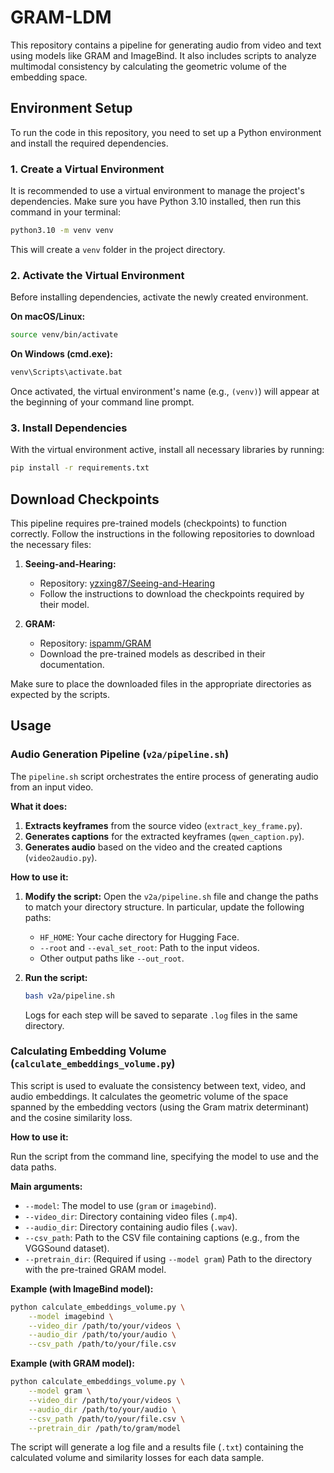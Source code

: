 # GRAM-LDM

This repository contains a pipeline for generating audio from video and text using models like GRAM and ImageBind. It also includes scripts to analyze multimodal consistency by calculating the geometric volume of the embedding space.

## Environment Setup

To run the code in this repository, you need to set up a Python environment and install the required dependencies.

### 1. Create a Virtual Environment

It is recommended to use a virtual environment to manage the project's dependencies. Make sure you have Python 3.10 installed, then run this command in your terminal:

```bash
python3.10 -m venv venv
```

This will create a `venv` folder in the project directory.

### 2. Activate the Virtual Environment

Before installing dependencies, activate the newly created environment.

**On macOS/Linux:**
```bash
source venv/bin/activate
```

**On Windows (cmd.exe):**
```bash
venv\Scripts\activate.bat
```

Once activated, the virtual environment's name (e.g., `(venv)`) will appear at the beginning of your command line prompt.

### 3. Install Dependencies

With the virtual environment active, install all necessary libraries by running:

```bash
pip install -r requirements.txt
```

## Download Checkpoints

This pipeline requires pre-trained models (checkpoints) to function correctly. Follow the instructions in the following repositories to download the necessary files:

1.  **Seeing-and-Hearing:**
    *   Repository: [yzxing87/Seeing-and-Hearing](https://github.com/yzxing87/Seeing-and-Hearing)
    *   Follow the instructions to download the checkpoints required by their model.

2.  **GRAM:**
    *   Repository: [ispamm/GRAM](https://github.com/ispamm/GRAM)
    *   Download the pre-trained models as described in their documentation.

Make sure to place the downloaded files in the appropriate directories as expected by the scripts.

## Usage

### Audio Generation Pipeline (`v2a/pipeline.sh`)

The `pipeline.sh` script orchestrates the entire process of generating audio from an input video.

**What it does:**
1.  **Extracts keyframes** from the source video (`extract_key_frame.py`).
2.  **Generates captions** for the extracted keyframes (`qwen_caption.py`).
3.  **Generates audio** based on the video and the created captions (`video2audio.py`).

**How to use it:**

1.  **Modify the script:** Open the `v2a/pipeline.sh` file and change the paths to match your directory structure. In particular, update the following paths:
    *   `HF_HOME`: Your cache directory for Hugging Face.
    *   `--root` and `--eval_set_root`: Path to the input videos.
    *   Other output paths like `--out_root`.

2.  **Run the script:**
    ```bash
    bash v2a/pipeline.sh
    ```
    Logs for each step will be saved to separate `.log` files in the same directory.

### Calculating Embedding Volume (`calculate_embeddings_volume.py`)

This script is used to evaluate the consistency between text, video, and audio embeddings. It calculates the geometric volume of the space spanned by the embedding vectors (using the Gram matrix determinant) and the cosine similarity loss.

**How to use it:**

Run the script from the command line, specifying the model to use and the data paths.

**Main arguments:**
*   `--model`: The model to use (`gram` or `imagebind`).
*   `--video_dir`: Directory containing video files (`.mp4`).
*   `--audio_dir`: Directory containing audio files (`.wav`).
*   `--csv_path`: Path to the CSV file containing captions (e.g., from the VGGSound dataset).
*   `--pretrain_dir`: (Required if using `--model gram`) Path to the directory with the pre-trained GRAM model.

**Example (with ImageBind model):**
```bash
python calculate_embeddings_volume.py \
    --model imagebind \
    --video_dir /path/to/your/videos \
    --audio_dir /path/to/your/audio \
    --csv_path /path/to/your/file.csv
```

**Example (with GRAM model):**
```bash
python calculate_embeddings_volume.py \
    --model gram \
    --video_dir /path/to/your/videos \
    --audio_dir /path/to/your/audio \
    --csv_path /path/to/your/file.csv \
    --pretrain_dir /path/to/gram/model
```

The script will generate a log file and a results file (`.txt`) containing the calculated volume and similarity losses for each data sample.